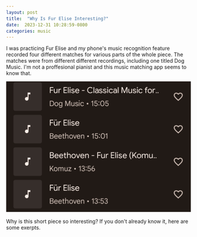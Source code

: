 ```yaml
---
layout: post
title:  "Why Is Fur Elise Interesting?"
date:  2023-12-31 10:28:59-0800
categories: music
---
```

I was practicing Fur Elise and my phone's music recognition feature recorded four different matches for various parts of the whole piece. The matches were from different different recordings, including one titled Dog Music. I'm not a proffesional pianist and this music matching app seems to know that.

![screenshot of matches](images/fur-elise-dog-music.png)

Why is this short piece so interesting? If you don't already know it, here are some exerpts.
